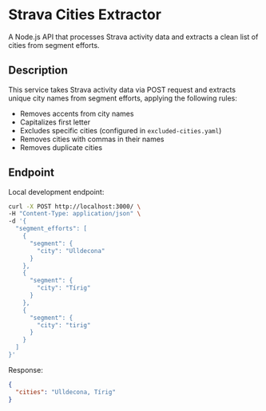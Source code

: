 # Strava Cities Extractor

A Node.js API that processes Strava activity data and extracts a clean list of cities from segment efforts.

## Description

This service takes Strava activity data via POST request and extracts unique city names from segment efforts, applying the following rules:
- Removes accents from city names
- Capitalizes first letter
- Excludes specific cities (configured in `excluded-cities.yaml`)
- Removes cities with commas in their names
- Removes duplicate cities

## Endpoint

Local development endpoint:

```bash
curl -X POST http://localhost:3000/ \
-H "Content-Type: application/json" \
-d '{
  "segment_efforts": [
    {
      "segment": {
        "city": "Ulldecona"
      }
    },
    {
      "segment": {
        "city": "Tírig"
      }
    },
    {
      "segment": {
        "city": "tirig"
      }
    }
  ]
}'
```

Response:
```json
{
  "cities": "Ulldecona, Tírig"
}
```